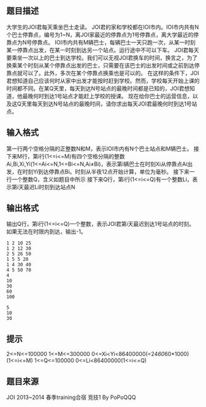 


## 题目描述
大学生的JOI君每天乘坐巴士走读。
JOI君的家和学校都在IOI市内。IOI市内共有N个巴士停靠点，编号为1~N，离JOI家最近的停靠点为1号停靠点，离大学最近的停靠点为N号停靠点。
IOI市内共有M辆巴士，每辆巴士一天只跑一次，从某一时刻某一停靠点出发，在某一时刻到达另一个站点。运行途中不可以下车。
JOI君每天要乘坐一次以上的巴士到达学校。我们可以无视JOI君换车的时间，换言之，为了换乘某个时刻从某个停靠点出发的巴士，只需要在该巴士的出发时间或之前到达停靠点就可以了。此外，多次在某个停靠点换乘也是可以的。
在这样的条件下，JOI君想知道自己应该何时从家中出发才能按时赶到学校。然而，学校每天开始上课的时间都不同。在某Q天里，每天到达N号站点的最晚时间都是已知的，JOI君想知道，他最晚何时到达1号站点才能赶上学校的授课。
现在给你巴士的运营信息，以及这Q天里每天到达N号站点的最晚时间，请你求出每天JOI君最晚何时到达1号站点。
## 输入格式
第一行两个空格分隔的正整数N和M，表示IOI市内有N个巴士站点和M辆巴士。
接下来M行，第i行(1<=i<=M)有四个空格分隔的整数Ai,Bi,Xi,Yi(1<=Ai<=N,1<=Bi<=N,Ai≠Bi)，表示第i辆巴士在时刻Xi从停靠点Ai出发，在时刻Yi到达停靠点Bi。时刻从半夜12点开始计算，单位为毫秒。
接下来一行一个整数Q，含义如题目中所示
接下来Q行，第i行(1<=i<=Q)有一个整数Li，表示第i天最迟Li时刻到达站点N
## 输出格式
输出Q行，第i行(1<=i<=Q)一个整数，表示JOI君第i天最迟到达1号站点的时刻。
如果无法在时限内到达，输出-1。

```input15 6
1 2 10 25
1 2 12 30
2 5 26 50
1 5 5 20
1 4 30 40
4 5 50 70
4
10
30
60
100

```

```output1-1
5
10
30
```

## 提示
2<=N<=100000
1<=M<=300000
0<=Xi<Yi<86400000(=24*60*60*1000)(1<=i<=M)
1<=Q<=100000
0<=Li<86400000(1<=i<=Q)
## 题目来源
JOI 2013~2014 春季training合宿 竞技1 By PoPoQQQ


